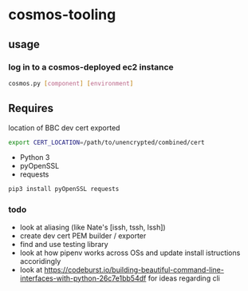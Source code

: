# cosmos-tooling

## usage

### log in to a cosmos-deployed ec2 instance

```bash
cosmos.py [component] [environment]
```

## Requires

location of BBC dev cert exported

```bash
export CERT_LOCATION=/path/to/unencrypted/combined/cert
```

* Python 3
* pyOpenSSL
* requests

```bash
pip3 install pyOpenSSL requests
```

### todo

* look at aliasing (like Nate's [issh, tssh, lssh])
* create dev cert PEM builder / exporter
* find and use testing library
* look at how pipenv works across OSs and update install istructions accoridingly
* look at https://codeburst.io/building-beautiful-command-line-interfaces-with-python-26c7e1bb54df for ideas regarding cli
